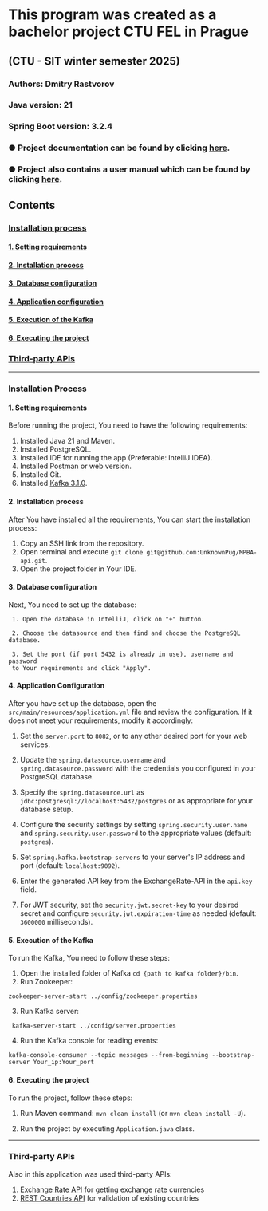 # This program was created as a bachelor project CTU FEL in Prague

## (CTU - SIT winter semester 2025)

### Authors: Dmitry Rastvorov

### Java version: 21

### Spring Boot version: 3.2.4

### ● Project documentation can be found by clicking [here]().

### ● Project also contains a user manual which can be found by clicking [here](https://unknownpug.github.io/MPBA-api/).

## Contents

### [Installation process](#installation)

#### [1. Setting requirements](#requirements)

#### [2. Installation process](#installation)

#### [3. Database configuration](#database)

#### [4. Application configuration](#configuration)

#### [5. Execution of the Kafka](#kafka)

#### [6. Executing the project](#execution)

### [Third-party APIs](#api)

-- -- --

### <a name="installation"></a> Installation Process

#### <a name="requirements"></a>1. Setting requirements

Before running the project, You need to have the following requirements:

1. Installed Java 21 and Maven.
2. Installed PostgreSQL.
3. Installed IDE for running the app (Preferable: IntelliJ IDEA).
4. Installed Postman or web version.
5. Installed Git.
6. Installed [Kafka 3.1.0](https://archive.apache.org/dist/kafka/3.1.0/kafka_2.13-3.1.0.tgz).

#### <a name="installation"></a>2. Installation process

After You have installed all the requirements, You can start the installation process:

1. Copy an SSH link from the repository.
2. Open terminal and execute `git clone git@github.com:UnknownPug/MPBA-api.git`.
3. Open the project folder in Your IDE.

#### <a name="database"></a>3. Database configuration

Next, You need to set up the database:

     1. Open the database in IntelliJ, click on "+" button.

     2. Choose the datasource and then find and choose the PostgreSQL database.
     
     3. Set the port (if port 5432 is already in use), username and password 
     to Your requirements and click "Apply".

#### <a name="configuration"></a>4. Application Configuration

After you have set up the database, open the `src/main/resources/application.yml` file and review the configuration.
If it does not meet your requirements, modify it accordingly:

1. Set the `server.port` to `8082`, or to any other desired port for your web services.

2. Update the `spring.datasource.username` and `spring.datasource.password` with the credentials you configured in your
   PostgreSQL database.

3. Specify the `spring.datasource.url` as `jdbc:postgresql://localhost:5432/postgres` or as appropriate for your
   database setup.

4. Configure the security settings by setting `spring.security.user.name` and `spring.security.user.password` to the
   appropriate values (default: `postgres`).

5. Set `spring.kafka.bootstrap-servers` to your server's IP address and port (default: `localhost:9092`).

6. Enter the generated API key from the ExchangeRate-API in the `api.key` field.
   
7. For JWT security, set the `security.jwt.secret-key` to your desired secret and configure
   `security.jwt.expiration-time` as needed (default: `3600000` milliseconds).

#### <a name="kafka"></a>5. Execution of the Kafka

To run the Kafka, You need to follow these steps:

1. Open the installed folder of Kafka `cd {path to kafka folder}/bin`.
2. Run Zookeeper:

```shell
zookeeper-server-start ../config/zookeeper.properties 
```

3. Run Kafka server:

```shell
 kafka-server-start ../config/server.properties
```

4. Run the Kafka console for reading events:

```shell
kafka-console-consumer --topic messages --from-beginning --bootstrap-server Your_ip:Your_port
```

#### <a name="execution"></a>6. Executing the project

To run the project, follow these steps:

1. Run Maven command: `mvn clean install` (or `mvn clean install -U`).

2. Run the project by executing `Application.java` class.

-- -- --

### <a name="api"></a>Third-party APIs

Also in this application was used third-party APIs:

1. [Exchange Rate API](https://app.exchangerate-api.com/dashboard) for getting exchange rate currencies
2. [REST Countries API](https://restcountries.com) for validation of existing countries

